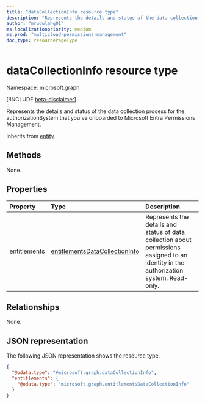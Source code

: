 ```yaml
---
title: "dataCollectionInfo resource type"
description: "Represents the details and status of the data collection process for the authorizationSystem that you've onboarded to Microsoft Entra Permissions Management."
author: "mrudulahg01"
ms.localizationpriority: medium
ms.prod: "multicloud-permissions-management"
doc_type: resourcePageType
---
```


# dataCollectionInfo resource type

Namespace: microsoft.graph

[!INCLUDE [beta-disclaimer](../../includes/beta-disclaimer.md)]

Represents the details and status of the data collection process for the authorizationSystem that you've onboarded to Microsoft Entra Permissions Management.

Inherits from [entity](../resources/entity.md).

## Methods
None.

## Properties
|Property|Type|Description|
|:---|:---|:---|
|entitlements|[entitlementsDataCollectionInfo](../resources/entitlementsdatacollectioninfo.md)|Represents the details and status of data collection about permissions assigned to an identity in the authorization system. Read-only.|

## Relationships
None.

## JSON representation
The following JSON representation shows the resource type.
<!-- {
  "blockType": "resource",
  "keyProperty": "id",
  "@odata.type": "microsoft.graph.dataCollectionInfo",
  "baseType": "microsoft.graph.entity",
  "openType": false
}
-->
``` json
{
  "@odata.type": "#microsoft.graph.dataCollectionInfo",
  "entitlements": {
    "@odata.type": "microsoft.graph.entitlementsDataCollectionInfo"
  }
}
```

